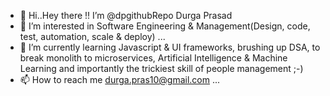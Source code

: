 - 👋 Hi..Hey there !! I’m @dpgithubRepo Durga Prasad
- 👀 I’m interested in Software Engineering & Management(Design,  code, test, automation, scale & deploy) ...
- 🌱 I’m currently learning Javascript & UI frameworks, brushing up DSA, to break monolith to microservices, Artificial Intelligence & Machine Learning and importantly the trickiest skill of people management  ;-) 
- 📫 How to reach me durga.pras10@gmail.com ...

<!---
dpgithubRepo/dpgithubRepo is a ✨ special ✨ repository because its `README.md` (this file) appears on your GitHub profile.
You can click the Preview link to take a look at your changes.
--->
